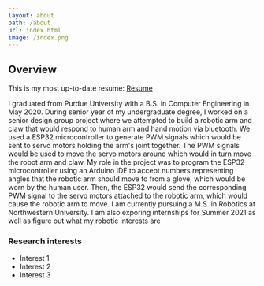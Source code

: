 ```yaml
---
layout: about
path: /about
url: index.html
image: /index.png
---
```


## Overview

This is my most up-to-date resume: <a href="https://chen2156.github.io/current resume.pdf">Resume</a>

I graduated from Purdue University with a B.S. in Computer Engineering in May 2020.  During senior year of my undergraduate degree, I worked on a senior design group project where we attempted to build a robotic arm and claw that would respond to human arm and hand motion via bluetooth.  We used a ESP32 microcontroller to generate PWM signals which would be sent to servo motors holding the arm's joint together.  The PWM signals would be used to move the servo motors around which would in turn move the robot arm and claw.  My role in the project was to program the ESP32 microcontroller using an Arduino IDE to accept numbers representing angles that the robotic arm should move to from a glove, which would be worn by the human user.  Then, the ESP32 would send the corresponding PWM signal to the servo motors attached to the robotic arm, which would cause the robotic arm to move.  I am currently pursuing a M.S. in Robotics at Northwestern University.  I am also exporing internships for Summer 2021 as well as figure out what my robotic interests are


### Research interests
* Interest 1
* Interest 2
* Interest 3
